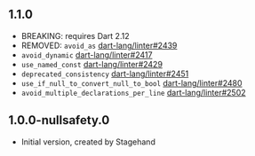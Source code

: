 ## 1.1.0

- BREAKING: requires Dart 2.12
- REMOVED: `avoid_as` [dart-lang/linter#2439][]
- `avoid_dynamic` [dart-lang/linter#2417][]
- `use_named_const` [dart-lang/linter#2429][]
- `deprecated_consistency` [dart-lang/linter#2451][]
- `use_if_null_to_convert_null_to_bool` [dart-lang/linter#2480][]
- `avoid_multiple_declarations_per_line` [dart-lang/linter#2502][]

## 1.0.0-nullsafety.0

- Initial version, created by Stagehand

[dart-lang/linter#2417]: https://github.com/dart-lang/linter/pull/2417
[dart-lang/linter#2429]: https://github.com/dart-lang/linter/pull/2429
[dart-lang/linter#2439]: https://github.com/dart-lang/linter/pull/2439
[dart-lang/linter#2451]: https://github.com/dart-lang/linter/pull/2451
[dart-lang/linter#2480]: https://github.com/dart-lang/linter/pull/2480
[dart-lang/linter#2502]: https://github.com/dart-lang/linter/pull/2502

